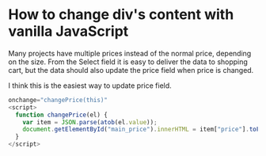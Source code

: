 # How to change div's content with vanilla JavaScript

Many projects have multiple prices instead of the normal price, depending on the size. From the Select field it is easy to deliver the data to shopping cart, but the data should also update the price field when price is changed.

I think this is the easiest way to update price field.

```JavaScript
onchange="changePrice(this)"
<script>
  function changePrice(el) {
    var item = JSON.parse(atob(el.value));
    document.getElementById("main_price").innerHTML = item["price"].toFixed(2);
  }
</script>
```
